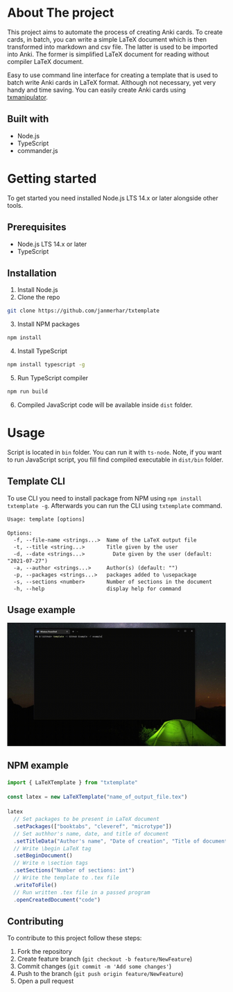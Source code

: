 # About The project

This project aims to automate the process of creating Anki cards. To create cards, in batch, you can write a simple LaTeX document which is then transformed into markdown and csv file. The latter is used to be imported into Anki. The former is simplified LaTeX document for reading without compiler LaTeX document.

Easy to use command line interface for creating a template that is used to batch write Anki cards in LaTeX format. Although not necessary, yet very handy and time saving. You can easily create Anki cards using [txmanipulator](https://github.com/janmerhar/txmanipulator).

## Built with

- Node.js
- TypeScript
- commander.js

# Getting started

To get started you need installed Node.js LTS 14.x or later alongside other tools.

## Prerequisites

- Node.js LTS 14.x or later
- TypeScript

## Installation

1. Install Node.js
2. Clone the repo

```bash
git clone https://github.com/janmerhar/txtemplate
```

3. Install NPM packages

```bash
npm install
```

4. Install TypeScript

```bash
npm install typescript -g
```

5. Run TypeScript compiler

```bash
npm run build
```

6. Compiled JavaScript code will be available inside `dist` folder.

# Usage

Script is located in `bin` folder. You can run it with `ts-node`. Note, if you want to run JavaScript script, you fill find compiled executable in `dist/bin` folder.

## Template CLI

To use CLI you need to install package from NPM using `npm install txtemplate -g`. Afterwards you can run the CLI using `txtemplate` command.

```
Usage: template [options]

Options:
  -f, --file-name <strings...>  Name of the LaTeX output file
  -t, --title <string...>       Title given by the user
  -d, --date <strings...>         Date given by the user (default: "2021-07-27")
  -a, --author <strings...>     Author(s) (default: "")
  -p, --packages <strings...>   packages added to \usepackage
  -s, --sections <number>       Number of sections in the document
  -h, --help                    display help for command

```

## Usage example

![Usage example](documentation/txtemplate_cli_example.gif?raw=true "Usage example")

## NPM example

```typescript
import { LaTeXTemplate } from "txtemplate"

const latex = new LaTeXTemplate("name_of_output_file.tex")

latex
  // Set packages to be present in LaTeX document
  .setPackages(["booktabs", "cleveref", "microtype"])
  // Set authhor's name, date, and title of document
  .setTitleData("Author's name", "Date of creation", "Title of document")
  // Write \begin LaTeX tag
  .setBeginDocument()
  // Write n \section tags
  .setSections("Number of sections: int")
  // Write the template to .tex file
  .writeToFile()
  // Run written .tex file in a passed program
  .openCreatedDocument("code")
```

## Contributing

To contribute to this project follow these steps:

1. Fork the repository
2. Create feature branch (`git checkout -b feature/NewFeature`)
3. Commit changes (`git commit -m 'Add some changes'`)
4. Push to the branch (`git push origin feature/NewFeature`)
5. Open a pull request
